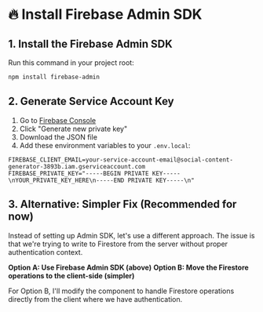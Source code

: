 # 🔥 Install Firebase Admin SDK

## 1. Install the Firebase Admin SDK

Run this command in your project root:

```bash
npm install firebase-admin
```

## 2. Generate Service Account Key

1. Go to [Firebase Console](https://console.firebase.google.com/project/social-content-generator-3893b/settings/serviceaccounts/adminsdk)
2. Click "Generate new private key"
3. Download the JSON file
4. Add these environment variables to your `.env.local`:

```
FIREBASE_CLIENT_EMAIL=your-service-account-email@social-content-generator-3893b.iam.gserviceaccount.com
FIREBASE_PRIVATE_KEY="-----BEGIN PRIVATE KEY-----\nYOUR_PRIVATE_KEY_HERE\n-----END PRIVATE KEY-----\n"
```

## 3. Alternative: Simpler Fix (Recommended for now)

Instead of setting up Admin SDK, let's use a different approach. The issue is that we're trying to write to Firestore from the server without proper authentication context.

**Option A: Use Firebase Admin SDK (above)**
**Option B: Move the Firestore operations to the client-side (simpler)**

For Option B, I'll modify the component to handle Firestore operations directly from the client where we have authentication.